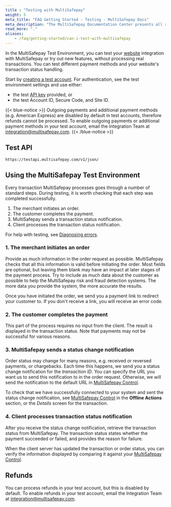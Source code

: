 ```yaml
---
title : "Testing with MultiSafepay"
weight: 5
meta_title: "FAQ Getting Started - Testing - MultiSafepay Docs"
meta_description: "The MultiSafepay Documentation Center presents all relevant information about our Plugins and API. You can also find support pages for payment methods, tools and general questions as well as the contact details of our Support and Integration Teams."
read_more: "."
aliases:
    - /faq/getting-started/can-i-test-with-multisafepay
---
```

In the MultiSafepay Test Environment, you can test your [website](/faq/general/glossary/#website) integration with MultiSafepay or try out new features, without processing real transactions. You can test different payment methods and your website's transaction status handling.

Start by [creating a test account](https://testmerchant.multisafepay.com/signup). For authentication, see the test environment settings and use either:

- the test [API key](/faq/general/glossary/#api-key) provided, or 
- the test Account ID, Secure Code, and Site ID.

{{< blue-notice >}} Outgoing payments and additional payment methods (e.g. American Express) are disabled by default in test accounts, therefore refunds cannot be processed. To enable outgoing payments or additional payment methods in your test account, email the Integration Team at <integration@multisafepay.com>.
{{< /blue-notice >}} 

## Test API

`https://testapi.multisafepay.com/v1/json/`

Using the MultiSafepay Test Environment
----------

Every transaction MultiSafepay processes goes through a number of standard steps. During testing, it is worth checking that each step was completed successfully.

1.  The merchant initiates an order.
2.  The customer completes the payment.
3.  MultiSafepay sends a transaction status notification.
4.  Client processes the transaction status notification.

For help with testing, see [Diagnosing errors](/faq/errors-explained/diagnosing-errors).

### 1. The merchant initiates an order

Provide as much information in the order request as possible. MultiSafepay checks that all this information is valid before initiating the order. Most fields are optional, but leaving them blank may have an impact at later stages of the payment process. Try to include as much data about the customer as possible to help the MultiSafepay risk and fraud detection systems. The more data you provide the system, the more accurate the results.

Once you have initiated the order, we send you a payment link to redirect your customer to. If you don't receive a link, you will receive an error code.

### 2. The customer completes the payment

This part of the process requires no input from the client. The result is displayed in the transaction status. Note that payments may not be successful for various reasons.

### 3. MultiSafepay sends a status change notification

Order status may change for many reasons, e.g. received or reversed payments, or chargebacks. Each time this happens, we send you a status change notification for the _transaction ID_. You can specify the URL you want us to send this notification to in the order request. Otherwise, we will send the notification to the default URL in [MultiSafepay Control](https://merchant.multisafepay.com).

To check that we have successfully connected to your system and sent the status change notification, see [MultiSafepay Control](https://merchant.multisafepay.com) in the **Offline Actions** section, or the _Details_ screen for the transaction.

### 4. Client processes transaction status notification

After you receive the status change notification, retrieve the transaction status from MultiSafepay. The transaction status states whether the payment succeeded or failed, and provides the reason for failure.

When the client server has updated the transaction or order status, you can verify the information displayed by comparing it against your [MultiSafepay Control](https://merchant.multisafepay.com).

## Refunds

You can process refunds in your test account, but this is disabled by default. To enable refunds in your test account, email the Integration Team at <integration@multisafepay.com>.
